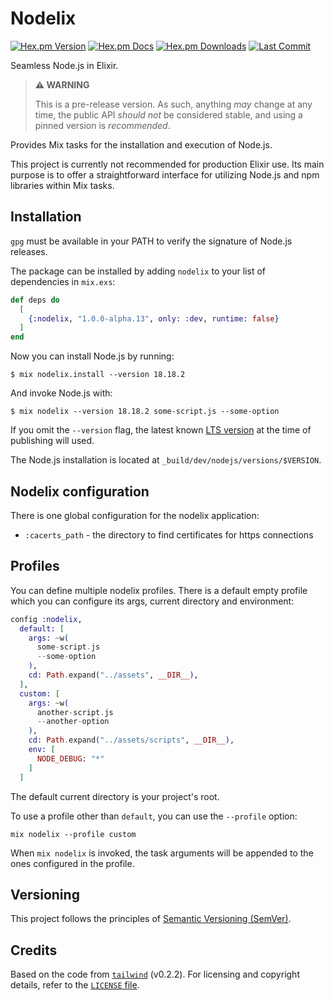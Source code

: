 # Nodelix

[![Hex.pm Version](https://img.shields.io/hexpm/v/nodelix.svg)](https://hex.pm/packages/nodelix)
[![Hex.pm Docs](https://img.shields.io/badge/hex-docs-lightgreen.svg)](https://hexdocs.pm/nodelix/)
[![Hex.pm Downloads](https://img.shields.io/hexpm/dw/nodelix.svg)](https://hex.pm/packages/nodelix)
[![Last Commit](https://img.shields.io/github/last-commit/sheerlox/nodelix.svg)](https://github.com/sheerlox/nodelix/)

Seamless Node.js in Elixir.

> **⚠️ WARNING**
>
> This is a pre-release version. As such, anything _may_ change
> at any time, the public API _should not_ be considered stable,
> and using a pinned version is _recommended_.

Provides Mix tasks for the installation and execution of Node.js.

This project is currently not recommended for production Elixir use.
Its main purpose is to offer a straightforward interface for utilizing Node.js and npm libraries within Mix tasks.

## Installation

`gpg` must be available in your PATH to verify the signature of Node.js releases.

The package can be installed by adding `nodelix` to your list of dependencies in `mix.exs`:

```elixir
def deps do
  [
    {:nodelix, "1.0.0-alpha.13", only: :dev, runtime: false}
  ]
end
```

Now you can install Node.js by running:

```shell
$ mix nodelix.install --version 18.18.2
```

And invoke Node.js with:

```shell
$ mix nodelix --version 18.18.2 some-script.js --some-option
```

If you omit the `--version` flag, the latest known
[LTS version](https://nodejs.org/en/about/previous-releases) at the
time of publishing will used.

The Node.js installation is located at `_build/dev/nodejs/versions/$VERSION`.

## Nodelix configuration

There is one global configuration for the nodelix application:

- `:cacerts_path` - the directory to find certificates for
  https connections

## Profiles

You can define multiple nodelix profiles. There is a default empty profile
which you can configure its args, current directory and environment:

```elixir
config :nodelix,
  default: [
    args: ~w(
      some-script.js
      --some-option
    ),
    cd: Path.expand("../assets", __DIR__),
  ],
  custom: [
    args: ~w(
      another-script.js
      --another-option
    ),
    cd: Path.expand("../assets/scripts", __DIR__),
    env: [
      NODE_DEBUG: "*"
    ]
  ]
```

The default current directory is your project's root.

To use a profile other than `default`, you can use the `--profile` option:

```shell
mix nodelix --profile custom
```

When `mix nodelix` is invoked, the task arguments will
be appended to the ones configured in the profile.

## Versioning

This project follows the principles of [Semantic Versioning (SemVer)](https://semver.org/).

## Credits

Based on the code from [`tailwind`](https://github.com/phoenixframework/tailwind) (v0.2.2).
For licensing and copyright details, refer to the [`LICENSE` file](./LICENSE.md).
